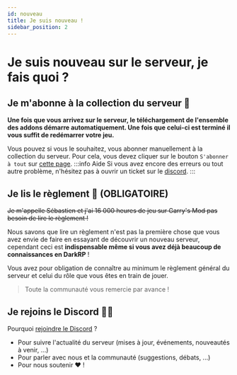 ```yaml
---
id: nouveau
title: Je suis nouveau !
sidebar_position: 2
---
```

# Je suis nouveau sur le serveur, je fais quoi ?
## Je m'abonne à la collection du serveur 🤖
**Une fois que vous arrivez sur le serveur, le téléchargement de l'ensemble des addons démarre automatiquement. Une fois que celui-ci est terminé il vous suffit de redémarrer votre jeu.**

Vous pouvez si vous le souhaitez, vous abonner manuellement à la collection du serveur. Pour cela, vous devez cliquer sur le bouton `S'abonner à tout` sur [cette page](https://steamcommunity.com/sharedfiles/filedetails/?id=2958976230).
:::info Aide
Si vous avez encore des erreurs ou tout autre problème, n'hésitez pas à ouvrir un ticket sur le [discord](https://discord.gg/xkf4BAApP9).
:::
## Je lis le règlement 🥱 (OBLIGATOIRE)
~~Je m'appelle Sébastien et j'ai 16 000 heures de jeu sur Garry's Mod pas besoin de lire le règlement !~~

Nous savons que lire un règlement n'est pas la première chose que vous avez envie de faire en essayant de découvrir un nouveau serveur, cependant ceci est **indispensable même si vous avez déjà beaucoup de connaissances en DarkRP** !

Vous avez pour obligation de connaître au minimum le règlement général du serveur et celui du rôle que vous êtes en train de jouer.

>Toute la communauté vous remercie par avance !


## Je rejoins le Discord 🐱‍👤
Pourquoi [rejoindre le Discord](https://discord.gg/xkf4BAApP9) ?
- Pour suivre l'actualité du serveur (mises à jour, événements, nouveautés à venir, ...)
- Pour parler avec nous et la communauté (suggestions, débats, ...)
- Pour nous soutenir ♥ !
